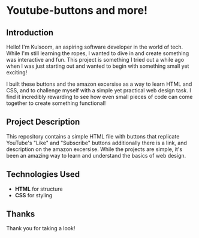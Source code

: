 ﻿# Youtube-buttons and more!

## Introduction
Hello! I'm Kulsoom, an aspiring software developer in the world of tech. While I'm still learning the ropes, I wanted to dive in and create something was interactive and fun. This project is something I tried out a while ago when I was just starting out and wanted to begin with something small yet exciting!

I built these buttons and the amazon excersise as a way to learn HTML and CSS, and to challenge myself with a simple yet practical web design task. I find it incredibly rewarding to see how even small pieces of code can come together to create something functional!

## Project Description
This repository contains a simple HTML file with buttons that replicate YouTube's "Like" and "Subscribe" buttons additionally there is a link, and description on the amazon excersise. While the projects are simple, it's been an amazing way to learn and understand the basics of web design. 

## Technologies Used
- **HTML** for structure
- **CSS** for styling

## Thanks
Thank you for taking a look! 
